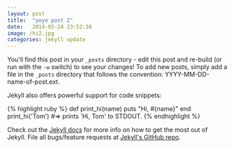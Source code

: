 ```yaml
---
layout: post
title:  "yoyo post 2"
date:   2014-05-24 23:52:38
image: /hi2.jpg
categories: jekyll update
---
```


You'll find this post in your `_posts` directory - edit this post and re-build (or run with the `-w` switch) to see your changes!
To add new posts, simply add a file in the `_posts` directory that follows the convention: YYYY-MM-DD-name-of-post.ext.

Jekyll also offers powerful support for code snippets:

{% highlight ruby %}
def print_hi(name)
  puts "Hi, #{name}"
  end
  print_hi('Tom')
#=> prints 'Hi, Tom' to STDOUT.
  {% endhighlight %}

  Check out the [Jekyll docs][jekyll] for more info on how to get the most out of Jekyll. File all bugs/feature requests at [Jekyll's GitHub repo][jekyll-gh].

  [jekyll-gh]: https://github.com/jekyll/jekyll
  [jekyll]:    http://jekyllrb.com
